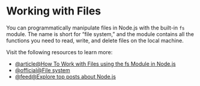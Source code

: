 # Working with Files

You can programmatically manipulate files in Node.js with the built-in `fs` module. The name is short for “file system,” and the module contains all the functions you need to read, write, and delete files on the local machine.

Visit the following resources to learn more:

- [@article@How To Work with Files using the fs Module in Node.js](https://www.digitalocean.com/community/tutorials/how-to-work-with-files-using-the-fs-module-in-node-js)
- [@official@File system](https://nodejs.org/docs/latest/api/fs.html)
- [@feed@Explore top posts about Node.js](https://app.daily.dev/tags/nodejs?ref=roadmapsh)
